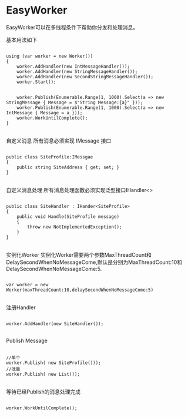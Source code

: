 # EasyWorker

EasyWorker可以在多线程条件下帮助你分发和处理消息。

基本用法如下

<pre>
<code>
using (var worker = new Worker())
{
    worker.AddHandler(new IntMessageHandler());
    worker.AddHandler(new StringMessageHandler());
    worker.AddHandler(new SecondStringMessageHandler());
    worker.Start();


    worker.Publish(Enumerable.Range(1, 1000).Select(a => new StringMessage { Message = $"String Message:{a}" }));
    worker.Publish(Enumerable.Range(1, 1000).Select(a => new IntMessage { Message = a }));
    worker.WorkUntilComplete();
}
</code>
</pre>

自定义消息
所有消息必须实现 IMessage 接口
<pre>
<code>
public class SiteProfile:IMessgae
{
    public string SiteAddress { get; set; }
}
</code>
</pre>

自定义消息处理
所有消息处理函数必须实现泛型接口IHandler<>
<pre>
<code>
public class SiteHandler : IHander&lt;SiteProfile>
{
    public void Handle(SiteProfile message)
    {
        throw new NotImplementedException();
    }
}
</code>
</pre>
实例化Worker
实例化Worker需要两个参数MaxThreadCount和DelaySecondWhenNoMessageCome,默认是分别为MaxThreadCount:10和DelaySecondWhenNoMessageCome:5.
<pre>
<code>
var worker = new Worker(maxThreadCount:10,delaySecondWhenNoMessageCome:5)
</code>
</pre>
注册Handler
<pre>
<code>
worker.AddHandler(new SiteHandler());
</code>
</pre>
Publish Message
<pre>
<code>
//单个
worker.Publish( new SiteProfile()));
//批量
worker.Publish( new List<SiteProfile>());    
</code>
</pre>

等待已经Publish的消息处理完成
<pre>
<code>
worker.WorkUntilComplete();
</code>
</pre>

